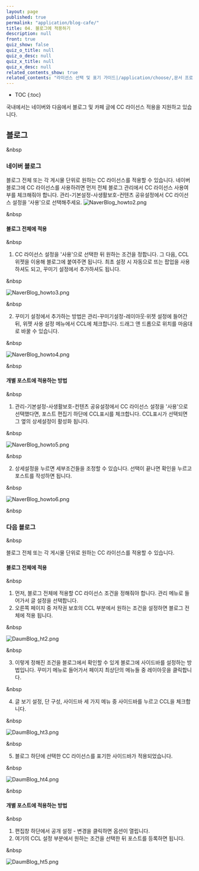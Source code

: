 ```yaml
---
layout: page
published: true
permalink: "application/blog-cafe/"
title: 04. 블로그에 적용하기
description: null
front: true
quiz_show: false
quiz_o_title: null
quiz_o_desc: null
quiz_x_title: null
quiz_x_desc: null
related_contents_show: true
related_contents: "라이선스 선택 및 표기 가이드|/application/choose/,문서 프로그램에서 적용|/application/word-processors/"
---
```




* TOC
{:toc}

국내에서는 네이버와 다음에서 블로그 및 카페 글에 CC 라이선스 적용을 지원하고 있습니다.

## 블로그

&nbsp

### 네이버 블로그
블로그 전체 또는 각 게시물 단위로 원하는 CC 라이선스를 적용할 수 있습니다.
네이버 블로그에 CC 라이선스를 사용하려면 먼저 전체 블로그 관리에서 CC 라이선스 사용여부를 체크해줘야 합니다. 
관리-기본설정-사생활보호-컨텐츠 공유설정에서 CC 라이선스 설정을 '사용'으로 선택해주세요.
![NaverBlog_howto2.png]({{site.baseurl}}/media/NaverBlog_howto2.png)

 &nbsp
 
#### 블로그 전체에 적용
 
 &nbsp
 
1. CC 라이선스 설정을 '사용'으로 선택한 뒤 원하는 조건을 정합니다. 그 다음, CCL 위젯을 이용해 블로그에 붙여주면 됩니다. 최초 설정 시 자동으로 뜨는 팝업을 사용하셔도 되고, 꾸미기 설정에서 추가하셔도 됩니다.

&nbsp

![NaverBlog_howto3.png]({{site.baseurl}}/media/NaverBlog_howto3.png)

&nbsp
 
2. 꾸미기 설정에서 추가하는 방법은 관리-꾸미기설정-레이아웃·위젯 설정에 들어간 뒤, 위젯 사용 설정 메뉴에서 CCL에 체크합니다. 드래그 앤 드롭으로 위치를 마음대로 바꿀 수 있습니다. 

&nbsp

![NaverBlog_howto4.png]({{site.baseurl}}/media/NaverBlog_howto4.png)

&nbsp

#### 개별 포스트에 적용하는 방법

&nbsp

1. 관리-기본설정-사생활보호-컨텐츠 공유설정에서 CC 라이선스 설정을 '사용'으로 선택했다면, 포스트 편집기 하단에 CCL표시를 체크합니다. 
CCL표시가 선택되면 그 옆의 상세설정이 활성화 됩니다.

&nbsp

![NaverBlog_howto5.png]({{site.baseurl}}/media/NaverBlog_howto5.png)

&nbsp

2. 상세설정을 누르면 세부조건들을 조정할 수 있습니다. 선택이 끝나면 확인을 누르고 포스트를 작성하면 됩니다. 

&nbsp

![NaverBlog_howto6.png]({{site.baseurl}}/media/NaverBlog_howto6.png)

&nbsp

### 다음 블로그

&nbsp

블로그 전체 또는 각 게시물 단위로 원하는 CC 라이선스를 적용할 수 있습니다.

#### 블로그 전체에 적용

&nbsp

1. 먼저, 블로그 전체에 적용할 CC 라이선스 조건을 정해줘야 합니다. 관리 메뉴로 들어가서 글 설정을 선택합니다.
2. 오른쪽 페이지 중 저작권 보호의 CCL 부분에서 원하는 조건을 설정하면 블로그 전체에 적용 됩니다. 

&nbsp

![DaumBlog_ht2.png]({{site.baseurl}}/media/DaumBlog_ht2.png)

&nbsp

3. 이렇게 정해진 조건을 블로그에서 확인할 수 있게 블로그에 사이드바를 설정하는 방법입니다. 꾸미기 메뉴로 들어가서 페이지 최상단의 메뉴들 중 레이아웃을 클릭합니다.

&nbsp

4. 글 보기 설정, 단 구성, 사이드바 세 가지 메뉴 중 사이드바를 누르고 CCL을 체크합니다. 

&nbsp

![DaumBlog_ht3.png]({{site.baseurl}}/media/DaumBlog_ht3.png)

&nbsp

5. 블로그 하단에 선택한 CC 라이선스를 표기한 사이드바가 적용되었습니다.

&nbsp

![DaumBlog_ht4.png]({{site.baseurl}}/media/DaumBlog_ht4.png)

&nbsp

#### 개별 포스트에 적용하는 방법

&nbsp

1. 편집창 하단에서 공개 설정 - 변경을 클릭하면 옵션이 열립니다.
2. 여기의 CCL 설정 부분에서 원하는 조건을 선택한 뒤 포스트를 등록하면 됩니다.

&nbsp

![DaumBlog_ht5.png]({{site.baseurl}}/media/DaumBlog_ht5.png)
